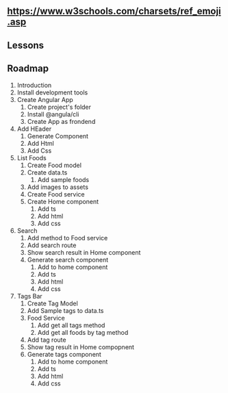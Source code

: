 ## https://www.w3schools.com/charsets/ref_emoji.asp
## Lessons
## Roadmap
1. Introduction
2. Install development tools
3. Create Angular App
    1. Create project's folder
    2. Install @angula/cli
    3. Create App as frondend
4. Add HEader
    1. Generate Component
    2. Add Html
    3. Add Css
5. List Foods
    1. Create Food model
    2. Create data.ts
        1. Add sample foods
    3. Add images to assets
    4. Create Food service
    5. Create Home component
        1. Add ts
        2. Add html
        3. Add css
6. Search
    1. Add method to Food service
    2. Add search route
    3. Show search result in Home  component
    4. Generate search component
        1. Add to home component
        2. Add ts
        3. Add html
        4. Add css
7. Tags Bar
    1. Create Tag Model
    2. Add Sample tags to data.ts
    3. Food Service
        1. Add get all tags method
        2. Add get all foods by tag method
    4. Add tag route
    5. Show tag result in Home compopnent
    6. Generate tags component
        1. Add to home component
        2. Add ts
        3. Add html
        4. Add css
